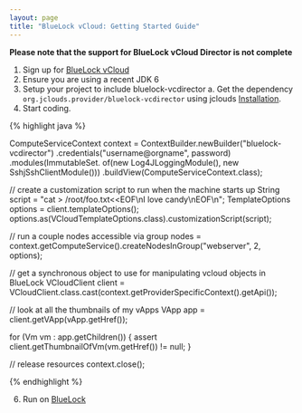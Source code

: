 ```yaml
---
layout: page
title: "BlueLock vCloud: Getting Started Guide"
---
```


**Please note that the support for BlueLock vCloud Director is not complete**

1. Sign up for [BlueLock vCloud](http://www.bluelock.com/cloud-services/)
2. Ensure you are using a recent JDK 6
3. Setup your project to include bluelock-vcdirector
	a. Get the dependency `org.jclouds.provider/bluelock-vcdirector` using jclouds [Installation](/start/install).
4. Start coding.

{% highlight java %}

ComputeServiceContext context = ContextBuilder.newBuilder("bluelock-vcdirector")
                      .credentials("username@orgname", password)
                      .modules(ImmutableSet.<Module> of(new Log4JLoggingModule(),
                                                        new SshjSshClientModule()))
                      .buildView(ComputeServiceContext.class);

// create a customization script to run when the machine starts up
String script = "cat > /root/foo.txt<<EOF\nI love candy\nEOF\n";
TemplateOptions options = client.templateOptions();
options.as(VCloudTemplateOptions.class).customizationScript(script);

// run a couple nodes accessible via group
nodes = context.getComputeService().createNodesInGroup("webserver", 2, options);

// get a synchronous object to use for manipulating vcloud objects in BlueLock
VCloudClient client =
	VCloudClient.class.cast(context.getProviderSpecificContext().getApi());

// look at all the thumbnails of my vApps
VApp app = client.getVApp(vApp.getHref());

for (Vm vm : app.getChildren()) {
     assert client.getThumbnailOfVm(vm.getHref()) != null;
}

// release resources
context.close();

{% endhighlight %}

6. Run on [BlueLock](http://www.bluelock.com/cloud-services/)


